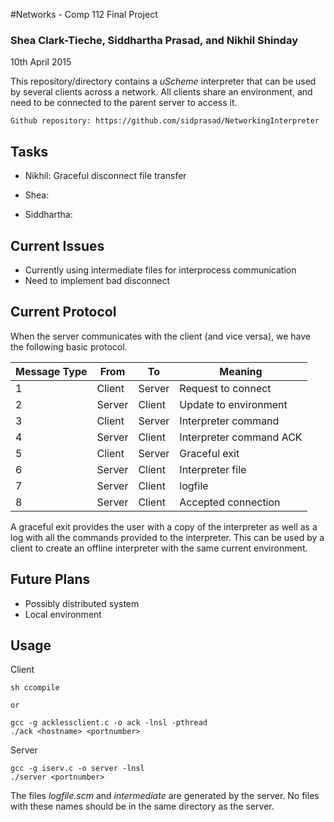 #Networks - Comp 112 Final Project
### Shea Clark-Tieche, Siddhartha Prasad, and Nikhil Shinday

10th April 2015

This repository/directory contains a *uScheme* interpreter that can be used by
several clients across a network. All clients share an environment, and need to
 be connected to the parent server to access it.

    Github repository: https://github.com/sidprasad/NetworkingInterpreter

## Tasks

- Nikhil: Graceful disconnect file transfer

- Shea: 

- Siddhartha: 

## Current Issues

- Currently using intermediate files for interprocess communication
- Need to implement bad disconnect

## Current Protocol

When the server communicates with the client (and vice versa), we have the
following basic protocol.

Message Type   | From  | To   | Meaning|
---------------|-------|------|--------
1              |Client |Server|Request to connect|
2              |Server |Client|Update to environment|
3              |Client |Server|Interpreter command|
4              |Server |Client|Interpreter command ACK |
5              |Client |Server|Graceful exit|
6              |Server |Client| Interpreter file|
7              |Server |Client| logfile|
8              |Server |Client| Accepted connection|


A graceful exit provides the user with a copy of the interpreter as
well as a log with all the commands provided to the interpreter.
This can be used by a client to create an offline interpreter with the
same current environment.

## Future Plans

- Possibly distributed system
- Local environment

## Usage

Client

    sh ccompile
    
    or

    gcc -g acklessclient.c -o ack -lnsl -pthread
    ./ack <hostname> <portnumber>

Server

    gcc -g iserv.c -o server -lnsl
    ./server <portnumber>

The files *logfile.scm* and *intermediate* are generated by the server.
No files with these names should be in the same directory as the server.





